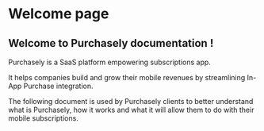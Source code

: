 # Welcome page

## Welcome to Purchasely documentation !

Purchasely is a SaaS platform empowering subscriptions app.

It helps companies build and grow their mobile revenues by streamlining In-App Purchase integration.

The following document is used by Purchasely clients to better understand what is Purchasely, how it works and what it will allow them to do with their mobile subscriptions.

<figure><img src=".gitbook/assets/welcome.gif" alt=""><figcaption></figcaption></figure>
